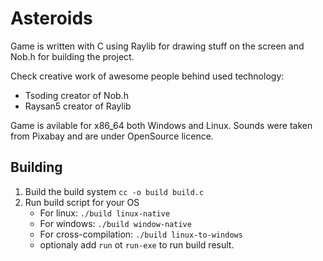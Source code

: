 # Asteroids

Game is written with C using Raylib for drawing stuff on the screen and Nob.h for building the project.

Check creative work of awesome people behind used technology:
   
- Tsoding creator of Nob.h
- Raysan5 creator of Raylib

Game is avilable for x86_64 both Windows and Linux.
Sounds were taken from Pixabay and are under OpenSource licence.

## Building

1. Build the build system
    ```cc -o build build.c```
2. Run build script for your OS
    - For linux: ```./build linux-native```
    - For windows: ```./build window-native```
    - For cross-compilation: ```./build linux-to-windows```
    - optionaly add `run` ot `run-exe` to run build result.
